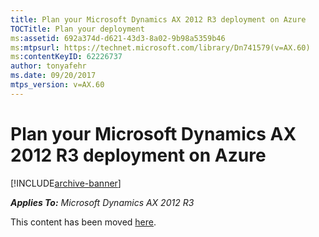 ```yaml
---
title: Plan your Microsoft Dynamics AX 2012 R3 deployment on Azure
TOCTitle: Plan your deployment
ms:assetid: 692a374d-d621-43d3-8a02-9b98a5359b46
ms:mtpsurl: https://technet.microsoft.com/library/Dn741579(v=AX.60)
ms:contentKeyID: 62226737
author: tonyafehr
ms.date: 09/20/2017
mtps_version: v=AX.60
---
```


# Plan your Microsoft Dynamics AX 2012 R3 deployment on Azure 


[!INCLUDE[archive-banner](includes/archive-banner.md)]


_**Applies To:** Microsoft Dynamics AX 2012 R3_

This content has been moved [here](https://go.microsoft.com/fwlink/?linkid=858569).

  


